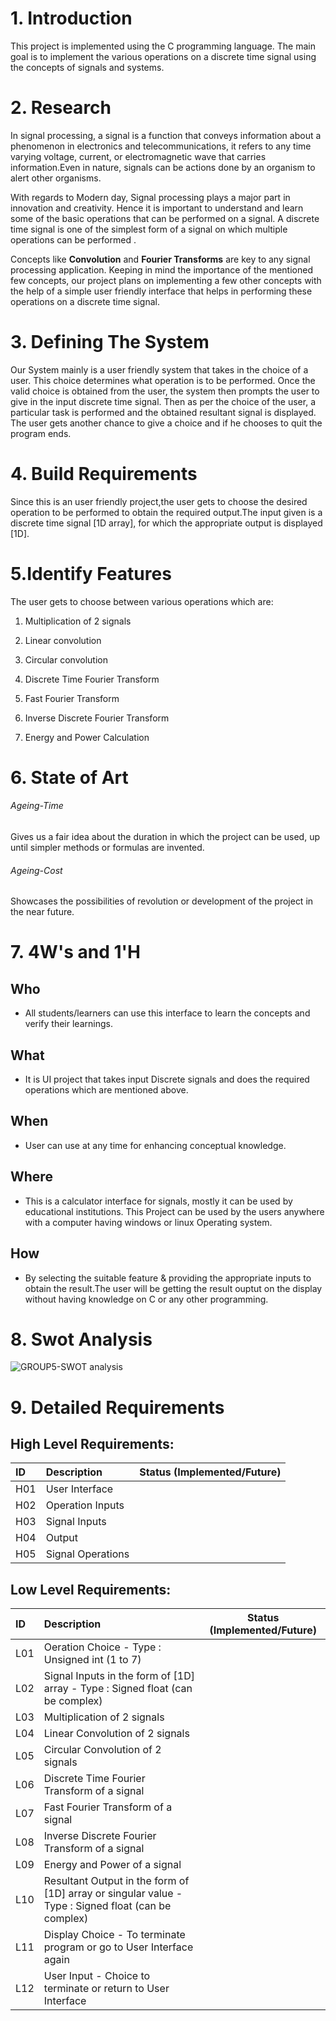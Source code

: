 # 1. Introduction
This project is implemented using the C programming language. The main goal is to implement the various operations on a discrete time signal using the concepts of signals and systems.

# 2. Research
In signal processing, a signal is a function that conveys information about a phenomenon in electronics and telecommunications, it refers to any time varying voltage, current, or electromagnetic wave that carries information.Even in nature, signals can be actions done by an organism to alert other organisms.

With regards to Modern day, Signal processing plays a major part in innovation and creativity. Hence it is important to understand and learn some of the basic operations that can be performed on a signal. A discrete time signal is one of the simplest form of a signal on which multiple operations can be performed .

Concepts like **Convolution** and **Fourier Transforms** are key to any signal processing application. Keeping in mind the importance of the mentioned few concepts, our project plans on implementing a few other concepts with the help of a simple user friendly interface that helps in performing these operations on a discrete time signal.

# 3. Defining The System

Our System mainly is a user friendly system that takes in the choice of a user. This choice determines what operation is to be performed. Once the valid choice is obtained from the user, the system then prompts the user to give in the input discrete time signal. Then as per the choice of the user, a particular task is performed and the obtained resultant signal is displayed. The user gets another chance to give a choice and if he chooses to quit the program ends.

# 4. Build Requirements

Since this is an user friendly project,the user gets to choose the desired operation to be performed to obtain the required output.The input given is a discrete time signal [1D array], for which the appropriate output is displayed [1D].

# 5.Identify Features

The user gets to choose between various operations which are:

1. Multiplication of 2 signals

2. Linear convolution

3. Circular convolution

4. Discrete Time Fourier Transform

5. Fast Fourier Transform

6. Inverse Discrete Fourier Transform

7. Energy and Power Calculation

# 6. State of Art

###### Ageing-Time

Gives us a fair idea about the duration in which the project can be used, up until simpler methods or formulas are invented.

###### Ageing-Cost

Showcases the possibilities of revolution or development of the project in the near future.

# 7. 4W&#39;s and 1&#39;H
## Who	
*   All students/learners can use this interface to learn the concepts and verify their learnings.
## What
*   It is UI project that takes input Discrete signals and does the required operations which are mentioned above.
## When
*   User can use at any time for enhancing conceptual knowledge. 
## Where
*   This is a calculator interface for signals, mostly it can be used by educational institutions. This Project can be used by the users anywhere with a computer having windows or linux Operating system.
## How
*   By selecting the suitable feature & providing the appropriate inputs to obtain the result.The user will be getting the result ouptut on the display without having knowledge on C or any other programming.

# 8. Swot Analysis
![GROUP5-SWOT analysis](https://user-images.githubusercontent.com/86190217/130079647-bde1a2c5-88e9-4880-873e-eba5a6ae6c21.jpg)

# 9. Detailed Requirements

## High Level Requirements:
|  ID           |  Description        |  Status (Implemented/Future)   |    
| :------------- | :---------- | :-----------: |
|  H01             | User Interface   |    |
|  H02             | Operation Inputs  |    |
|  H03             | Signal Inputs   |    |
|  H04             | Output      |       |
|  H05             | Signal Operations |   |

## Low Level Requirements:
|  ID  |  Description        |  Status (Implemented/Future)      | 
| :-------| :---------- | :-----------: |
|  L01      |   Oeration Choice - Type : Unsigned int (1 to 7) |     | 
|  L02      |   Signal Inputs in the form of [1D] array - Type : Signed float (can be complex) |      |
|  L03      |   Multiplication of 2 signals  |      |
|  L04      |   Linear Convolution of 2 signals |      |
|  L05      |   Circular Convolution of 2 signals|      |
|  L06      |   Discrete Time Fourier Transform of a signal |      |
|  L07      |   Fast Fourier Transform of a signal |     |
|  L08      |   Inverse Discrete Fourier Transform of a signal |     |
|  L09      |   Energy and Power of a signal |     |
|  L10      |   Resultant Output in the form of [1D] array or singular value - Type : Signed float (can be complex) |     |
|  L11      |   Display Choice - To terminate program or go to User Interface again  |    |
|  L12      |   User Input - Choice to terminate or return to User Interface |    |




